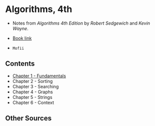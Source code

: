 # Algorithms, 4th

* Notes from *Algorithms 4th Edition* by *Robert Sedgewich* and *Kevin Wayne*.

* [Book link](https://algs4.cs.princeton.edu/)

* ```Mofii```

## Contents

* [Chapter 1 - Fundamentals](c1.md)
* Chapter 2 - Sorting
* Chapter 3 - Searching
* Chapter 4 - Graphs
* Chapter 5 - Strings
* Chapter 6 - Context

## Other Sources
